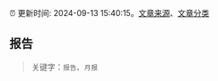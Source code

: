 :alarm_clock: 更新时间: 2024-09-13 15:40:15。[文章来源](/README.md)、[文章分类](/TAGS.md)

## 报告


> 关键字：`报告`、`月报`



